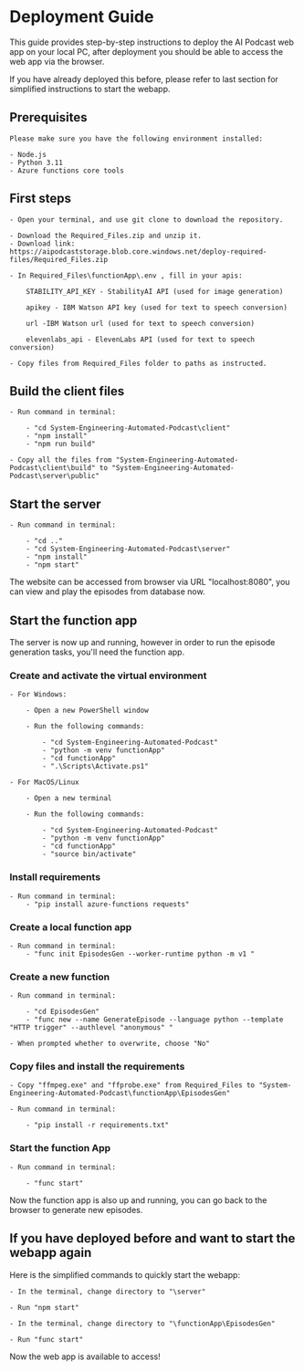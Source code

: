 # Deployment Guide

This guide provides step-by-step instructions to deploy the AI Podcast web app on your local PC, after deployment you should be able to access the web app via the browser.

If you have already deployed this before, please refer to last section for simplified instructions to start the webapp.

## Prerequisites

    Please make sure you have the following environment installed:

    - Node.js
    - Python 3.11
    - Azure functions core tools

## First steps

    - Open your terminal, and use git clone to download the repository.

    - Download the Required_Files.zip and unzip it.
    - Download link: https://aipodcaststorage.blob.core.windows.net/deploy-required-files/Required_Files.zip

    - In Required_Files\functionApp\.env , fill in your apis:

        STABILITY_API_KEY - StabilityAI API (used for image generation)

        apikey - IBM Watson API key (used for text to speech conversion)

        url -IBM Watson url (used for text to speech conversion)

        elevenlabs_api - ElevenLabs API (used for text to speech conversion)

    - Copy files from Required_Files folder to paths as instructed.

## Build the client files

    - Run command in terminal:

        - "cd System-Engineering-Automated-Podcast\client"
        - "npm install"
        - "npm run build"

    - Copy all the files from "System-Engineering-Automated-Podcast\client\build" to "System-Engineering-Automated-Podcast\server\public"

## Start the server

    - Run command in terminal:

        - "cd .."
        - "cd System-Engineering-Automated-Podcast\server"
        - "npm install"
        - "npm start"

The website can be accessed from browser via URL "localhost:8080", you can view and play the episodes from database now.

## Start the function app

The server is now up and running, however in order to run the episode generation tasks, you'll need the function app.

### Create and activate the virtual environment

    - For Windows:

        - Open a new PowerShell window

        - Run the following commands:

            - "cd System-Engineering-Automated-Podcast"
            - "python -m venv functionApp"
            - "cd functionApp"
            - ".\Scripts\Activate.ps1"

    - For MacOS/Linux

        - Open a new terminal

        - Run the following commands:

            - "cd System-Engineering-Automated-Podcast"
            - "python -m venv functionApp"
            - "cd functionApp"
            - "source bin/activate"

### Install requirements

    - Run command in terminal:
        - "pip install azure-functions requests"

### Create a local function app

    - Run command in terminal:
        - "func init EpisodesGen --worker-runtime python -m v1 "

### Create a new function

    - Run command in terminal:

        - "cd EpisodesGen"
        - "func new --name GenerateEpisode --language python --template "HTTP trigger" --authlevel "anonymous" "

    - When prompted whether to overwrite, choose "No"

### Copy files and install the requirements

    - Copy "ffmpeg.exe" and "ffprobe.exe" from Required_Files to "System-Engineering-Automated-Podcast\functionApp\EpisodesGen"

    - Run command in terminal:

        - "pip install -r requirements.txt"

### Start the function App

    - Run command in terminal:
    
        - "func start"

Now the function app is also up and running, you can go back to the browser to generate new episodes.

## If you have deployed before and want to start the webapp again

Here is the simplified commands to quickly start the webapp:

    - In the terminal, change directory to "\server"
    
    - Run "npm start"
    
    - In the terminal, change directory to "\functionApp\EpisodesGen"
    
    - Run "func start"

Now the web app is available to access!